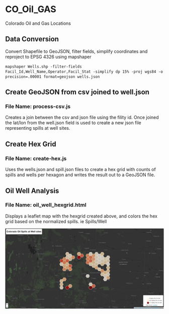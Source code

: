 # CO_Oil_GAS
Colorado Oil and Gas Locations

## Data Conversion
Convert Shapefile to GeoJSON, filter fields, simplify coordinates and reproject to EPSG 4326 using mapshaper

```CLI
mapshaper Wells.shp -filter-fields Facil_Id,Well_Name,Operator,Facil_Stat -simplify dp 15% -proj wgs84 -o precision=.00001 format=geojson wells.json
```

## Create GeoJSON from csv joined to well.json
### File Name: process-csv.js
Creates a join between the csv and json file using the fility id.  Once joined the lat/lon from the well.json field is used to create a new json file representing spills at well sites.

## Create Hex Grid
### File Name: create-hex.js
Uses the wells.json and spill.json files to create a hex grid with counts of spills and wells per hexagon and writes the result out to a GeoJSON file.

## Oil Well Analysis
### File Name: oil_well_hexgrid.html
Displays a leaflet map with the hexgrid created above, and colors the hex grid based on the normalized spills.  ie Spills/Well

![alt text](img/oil.JPG)
